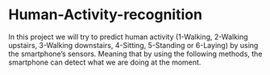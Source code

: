 # Human-Activity-recognition
In this project we will try to predict human activity (1-Walking, 2-Walking upstairs, 3-Walking downstairs, 4-Sitting, 5-Standing or 6-Laying) by using the smartphone’s sensors. Meaning that by using the following methods, the smartphone can detect what we are doing at the moment.
